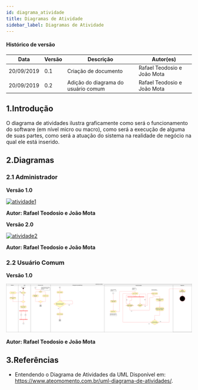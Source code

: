 ```yaml
---
id: diagrama_atividade
title: Diagramas de Atividade
sidebar_label: Diagramas de Atividade
---
```


#### Histórico de versão

| Data       | Versão | Descrição            | Autor(es)       |
| ---------- | ------ | -------------------- | --------------- |
| 20/09/2019 | 0.1 | Criação de documento    | Rafael Teodosio e João Mota   |
| 20/09/2019 | 0.2 | Adição do diagrama do usuário comum      | Rafael Teodosio e João Mota   |

## 1.Introdução
O diagrama de atividades ilustra graficamente como será o funcionamento do software (em nível micro ou macro), como será a execução de alguma de suas partes, como será a atuação do sistema na realidade de negócio na qual ele está inserido.

## 2.Diagramas

### 2.1 Administrador

**Versão 1.0**

[![atividade1]()](assets/)

**Autor: Rafael Teodosio e João Mota**

**Versão 2.0**

[![atividade2](assets/)](assets/)

**Autor: Rafael Teodosio e João Mota**

### 2.2 Usuário Comum

**Versão 1.0**

[![atividade3](assets/Diagrama_de_atividade_usuario_V1.png)](assets/Diagrama_de_atividade_usuario_V1.png)

**Autor: Rafael Teodosio e João Mota**

## 3.Referências

- Entendendo o Diagrama de Atividades da UML Disponível em: https://www.ateomomento.com.br/uml-diagrama-de-atividades/.